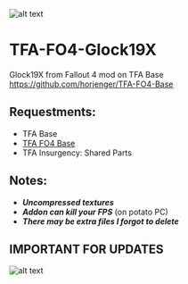 ![alt text](https://i.imgur.com/6E6GmqD.png) 

# TFA-FO4-Glock19X
Glock19X from Fallout 4 mod on TFA Base
  https://github.com/horjenger/TFA-FO4-Base
## Requestments:
* TFA Base
* [TFA FO4 Base](https://github.com/horjenger/TFA-FO4-Base)
* TFA Insurgency: Shared Parts

## Notes:
* ***Uncompressed textures***
* ***Addon can kill your FPS*** (on potato PC)
* ***There may be extra files I forgot to delete***

## IMPORTANT FOR UPDATES
![alt text](https://i.imgur.com/wBAscZ9.png) 

